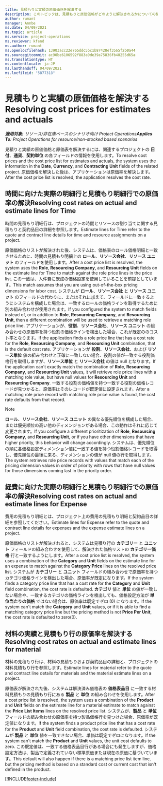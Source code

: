 ```yaml
---
title: 見積もりと実績の原価価格を解決する
description: このトピックは、見積もりと原価価格がどのように解決されるかについての情報を提供します。
author: rumant
manager: Annbe
ms.date: 04/09/2021
ms.topic: article
ms.service: project-operations
ms.reviewer: kfend
ms.author: rumant
ms.openlocfilehash: 13903acc22e765ddc5bc1b87428ef3565f2b0a44
ms.sourcegitcommit: ac90be6106592f883a0de39a75836fb40255d65a
ms.translationtype: HT
ms.contentlocale: ja-JP
ms.lasthandoff: 04/09/2021
ms.locfileid: "5877318"
---
```

# <a name="resolving-cost-prices-for-estimates-and-actuals"></a><span data-ttu-id="6917b-103">見積もりと実績の原価価格を解決する</span><span class="sxs-lookup"><span data-stu-id="6917b-103">Resolving cost prices for estimates and actuals</span></span>

<span data-ttu-id="6917b-104">_**適用対象:** リソース/非在庫ベースのシナリオ向け Project Operations_</span><span class="sxs-lookup"><span data-stu-id="6917b-104">_**Applies To:** Project Operations for resource/non-stocked based scenarios_</span></span>

<span data-ttu-id="6917b-105">見積りと実績の原価価格と原価表を解決するには、関連するプロジェクトの **日付**、**通貨**、**契約単位** の各フィールドの情報を使用します。</span><span class="sxs-lookup"><span data-stu-id="6917b-105">To resolve cost prices and the cost price list for estimates and actuals, the system uses the information in the **Date**, **Currency**, and **Contracting Unit** fields of the related project.</span></span> <span data-ttu-id="6917b-106">原価価格を解決した後は、アプリケーションは原価率を解決します。</span><span class="sxs-lookup"><span data-stu-id="6917b-106">After the cost price list is resolved, the application resolves the cost rate.</span></span>

## <a name="resolving-cost-rates-on-actual-and-estimate-lines-for-time"></a><span data-ttu-id="6917b-107">時間に向けた実際の明細行と見積もり明細行での原価率の解決</span><span class="sxs-lookup"><span data-stu-id="6917b-107">Resolving cost rates on actual and estimate lines for Time</span></span>

<span data-ttu-id="6917b-108">時間の見積もり明細行は、プロジェクトの時間とリソースの割り当てに関する見積もりと契約品目の詳細を参照します。</span><span class="sxs-lookup"><span data-stu-id="6917b-108">Estimate lines for Time refer to the quote and contract line details for time and resource assignments on a project.</span></span>

<span data-ttu-id="6917b-109">原価価格のリストが解決された後、システムは、価格表のロール価格明細と一致させるために、時間の見積もり明細上の **ロール**、**リソース会社**、**リソース ユニット** のフィールドを使用します。</span><span class="sxs-lookup"><span data-stu-id="6917b-109">After a cost price list is resolved, the system uses the **Role**, **Resourcing Company**, and **Resourcing Unit** fields on the estimate line for Time to match against the role price lines in the price list.</span></span> <span data-ttu-id="6917b-110">この一致は、人件費に既成の価格設定を使用していることを前提としています。</span><span class="sxs-lookup"><span data-stu-id="6917b-110">This match assumes that you are using out-of-the-box pricing dimensions for labor cost.</span></span> <span data-ttu-id="6917b-111">システムが **ロール**、**リソース会社** と **リソース ユニット** のフィールドの代わりに、またはそれに加えて、フィールドに一致するようにシステムを構成した場合は、一致するロールの価格ラインを取得するために別の組み合わせが使用されます。</span><span class="sxs-lookup"><span data-stu-id="6917b-111">If you configured the system to match fields instead of, or in addition to **Role**, **Resourcing Company**, and **Resourcing Unit**, then a different combination will be used to retrieve a matching role price line.</span></span> <span data-ttu-id="6917b-112">アプリケーションが、**役割**、**リソース会社**、**リソース ユニット** の組み合わせの原価率を持つ役割の価格ラインを検出した場合、これが既定ののコスト率となります。</span><span class="sxs-lookup"><span data-stu-id="6917b-112">If the application finds a role price line that has a cost rate for the **Role**, **Resourcing Company**, and **Resourcing Unit** combination, that is the default cost rate.</span></span> <span data-ttu-id="6917b-113">アプリケーションが **役割**、**リソース会社**、および **リソース単位** 値の組み合わせと正確に一致しない場合、役割の値が一致する役割価格行を取得しますが、**リソース単位** と **リソース会社** の値は null となります。</span><span class="sxs-lookup"><span data-stu-id="6917b-113">If the application can't exactly match the combination of **Role**, **Resourcing Company**, and **Resourcing Unit** values, it will retrieve role price lines with a matching role value, but have null values for **Resourcing Unit** and **Resourcing Company**.</span></span> <span data-ttu-id="6917b-114">一致する役割の価格値を持つ一致する役割の価格レコードが見つかると、原価率はそのレコードが既定値に設定されます。</span><span class="sxs-lookup"><span data-stu-id="6917b-114">After a matching role price record with matching role price value is found, the cost rate defaults from that record.</span></span> 

> [!NOTE]
> <span data-ttu-id="6917b-115">**ロール**、**リソース会社**、**リソース ユニット** の異なる優先順位を構成した場合、または優先順位の高い他のディメンジョンがある場合、この動作はそれに応じて変更されます。</span><span class="sxs-lookup"><span data-stu-id="6917b-115">If you configure a different prioritization of **Role**, **Resourcing Company**, and **Resourcing Unit**, or if you have other dimensions that have higher priority, this behavior will change accordingly.</span></span> <span data-ttu-id="6917b-116">システムは、優先順位の順に各価格設定ディメンション値に一致する値を持つ役割価格レコードを取得し、優先順位の最後に来る、ディメンションの値が null 値の行を取得します。</span><span class="sxs-lookup"><span data-stu-id="6917b-116">The system retrieves role price records with values that match each of the pricing dimension values in order of priority with rows that have null values for those dimensions coming last in the priority order.</span></span>

## <a name="resolving-cost-rates-on-actual-and-estimate-lines-for-expense"></a><span data-ttu-id="6917b-117">経費に向けた実際の明細行と見積もり明細行での原価率の解決</span><span class="sxs-lookup"><span data-stu-id="6917b-117">Resolving cost rates on actual and estimate lines for Expense</span></span>

<span data-ttu-id="6917b-118">費用の見積もり明細とは、プロジェクト上の費用の見積もり明細と契約品目の詳細を参照してください。</span><span class="sxs-lookup"><span data-stu-id="6917b-118">Estimate lines for Expense refer to the quote and contract line details for expenses and the expense estimate lines on a project.</span></span>

<span data-ttu-id="6917b-119">原価価格のリストが解決されると、システムは見積り行の **カテゴリー** と **ユニット** フィールドの組み合わせを使用して、解決された価格リストの **カテゴリー価格** 行と一致するようにします。</span><span class="sxs-lookup"><span data-stu-id="6917b-119">After a cost price list is resolved, the system uses a combination of the **Category** and **Unit** fields on the estimate line for an expense to match against the **Category Price** lines on the resolved price list.</span></span> <span data-ttu-id="6917b-120">システムが **カテゴリー** と **ユニット** フィールドの組み合わせで原価率を持つカテゴリ価格ラインを検出した場合、原価率が既定になります。</span><span class="sxs-lookup"><span data-stu-id="6917b-120">If the system finds a category price line that has a cost rate for the **Category** and **Unit** field combination, the cost rate is defaulted.</span></span> <span data-ttu-id="6917b-121">**カテゴリ** 値と **単位** の値が一致しない場合や、一致するカテゴリの価格ラインを検出しても、価格設定方法が **単位当たりの価格** ではない場合は、原価率は既定でゼロ (0) になります。</span><span class="sxs-lookup"><span data-stu-id="6917b-121">If the system can't match the **Category** and **Unit** values, or if it is able to find a matching category price line but the pricing method is not **Price Per Unit**, the cost rate is defaulted to zero(0).</span></span>

## <a name="resolving-cost-rates-on-actual-and-estimate-lines-for-material"></a><span data-ttu-id="6917b-122">材料の実績と見積もり行の原価率を解決する</span><span class="sxs-lookup"><span data-stu-id="6917b-122">Resolving cost rates on actual and estimate lines for material</span></span>

<span data-ttu-id="6917b-123">材料の見積もり行は、材料の見積もりおよび契約品目の詳細と、プロジェクトの材料見積もり行を参照します。</span><span class="sxs-lookup"><span data-stu-id="6917b-123">Estimate lines for material refer to the quote and contract line details for materials and the material estimate lines on a project.</span></span>

<span data-ttu-id="6917b-124">原価表が解決された後、システムは解決済み価格表の **価格表品目** に一致する材料見積もりの見積もり行にある **製品** と **単位** の組み合わせを使用します。</span><span class="sxs-lookup"><span data-stu-id="6917b-124">After a cost price list is resolved, the system uses a combination of the **Product** and **Unit** fields on the estimate line for a material estimate to match against the **Price List Items** lines on the resolved price list.</span></span> <span data-ttu-id="6917b-125">システムが、**製品** と **単位** フィールドの組み合わせの原価率を持つ製品価格行を見つけた場合、原価率が既定値になります。</span><span class="sxs-lookup"><span data-stu-id="6917b-125">If the system finds a product price line that has a cost rate for the **Product** and **Unit** field combination, the cost rate is defaulted.</span></span> <span data-ttu-id="6917b-126">システムが **製品** と **単位** 値を一致できない場合、単価は既定でゼロになります。</span><span class="sxs-lookup"><span data-stu-id="6917b-126">If the system can't match the **Product** and **Unit** values, the unit cost defaults to zero.</span></span> <span data-ttu-id="6917b-127">この既定値は、一致する価格表品目行がある場合にも発生しますが、価格設定方法は、製品で定義されていない標準原価または現在の原価に基づいています。</span><span class="sxs-lookup"><span data-stu-id="6917b-127">This default will also happen if there is a matching price list item line, but the pricing method is based on a standard cost or current cost that isn't defined in the product.</span></span>

[!INCLUDE[footer-include](../includes/footer-banner.md)]
